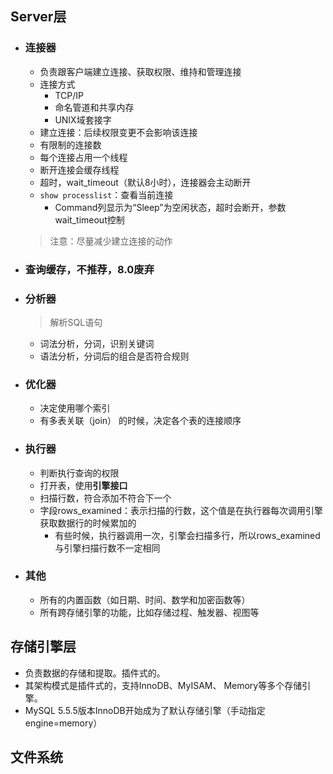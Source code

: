 ## Server层
* ### 连接器
  * 负责跟客户端建立连接、获取权限、维持和管理连接
  * 连接方式
    * TCP/IP
    * 命名管道和共享内存
    * UNIX域套接字
  * 建立连接：后续权限变更不会影响该连接
  * 有限制的连接数
  * 每个连接占用一个线程
  * 断开连接会缓存线程
  * 超时，wait_timeout（默认8小时），连接器会主动断开
  * `show processlist`：查看当前连接
    * Command列显示为“Sleep”为空闲状态，超时会断开，参数wait_timeout控制
  > 注意：尽量减少建立连接的动作
* ### 查询缓存，不推荐，8.0废弃
* ### 分析器
  > 解析SQL语句
    * 词法分析，分词，识别关键词
    * 语法分析，分词后的组合是否符合规则
* ### 优化器
    * 决定使用哪个索引
    * 有多表关联（join） 的时候，决定各个表的连接顺序
* ### 执行器
    * 判断执行查询的权限
    * 打开表，使用**引擎接口**
    * 扫描行数，符合添加不符合下一个
    * 字段rows_examined：表示扫描的行数，这个值是在执行器每次调用引擎获取数据行的时候累加的
      * 有些时候，执行器调用一次，引擎会扫描多行，所以rows_examined与引擎扫描行数不一定相同
* ### 其他
  * 所有的内置函数（如日期、时间、数学和加密函数等）
  * 所有跨存储引擎的功能，比如存储过程、触发器、视图等

## 存储引擎层
* 负责数据的存储和提取。插件式的。
* 其架构模式是插件式的，支持InnoDB、MyISAM、 Memory等多个存储引擎。
* MySQL 5.5.5版本InnoDB开始成为了默认存储引擎（手动指定engine=memory）
## 文件系统